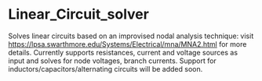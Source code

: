 # Linear_Circuit_solver

Solves linear circuits based on an improvised nodal analysis technique: visit https://lpsa.swarthmore.edu/Systems/Electrical/mna/MNA2.html for more details.
Currently supports resistances, current and voltage sources as input and solves for node voltages, branch currents. Support for inductors/capacitors/alternating circuits will be added soon.
